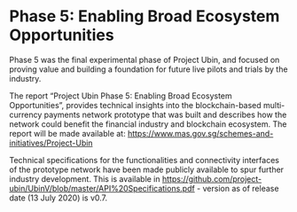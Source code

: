 # Phase 5: Enabling Broad Ecosystem Opportunities

Phase 5 was the final experimental phase of Project Ubin, and focused on proving value and building a foundation for future live pilots and trials by the industry.

The report “Project Ubin Phase 5: Enabling Broad Ecosystem Opportunities”, provides technical insights into the blockchain-based multi-currency payments network prototype that was built and describes how the network could benefit the financial industry and blockchain ecosystem. The report will be made available at: https://www.mas.gov.sg/schemes-and-initiatives/Project-Ubin

Technical specifications for the functionalities and connectivity interfaces of the prototype network have been made publicly available to spur further industry development. This is available in https://github.com/project-ubin/UbinV/blob/master/API%20Specifications.pdf - version as of release date (13 July 2020) is v0.7.
